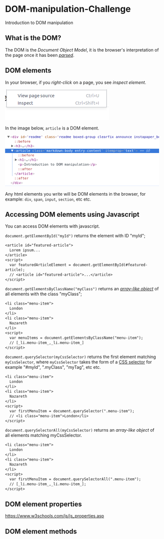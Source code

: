 # DOM-manipulation-Challenge
Introduction to DOM manipulation

## What is the DOM?

The DOM is the _Document Object Model_, it is the browser's interpretation of the page once it has been [_parsed_](https://developer.mozilla.org/en-US/docs/Glossary/Parse).

## DOM elements

In your browser, if you _right-click_ on a page, you see _inspect element_.

![inpect element](./assets/inspect-element.png)

In the image below, `article` is a DOM element.

![article DOM element](./assets/article-element.png)

Any html elements you write will be DOM elements in the browser, for example: `div`, `span`, `input`, `section`, etc etc.

## Accessing DOM elements using Javascript

You can access DOM elements with javascript.

`document.getElementById("myId")` returns the element with ID "myId";
```
<article id="featured-article">
  Lorem ipsum...
</article>
<script>
  var featuredArticleElement = document.getElementById(#featured-article);
  // <article id="featured-article">...</article>
</script>
```

`document.getElementsByClassName("myClass")` returns an [_array-like object_](http://www.nfriedly.com/techblog/2009/06/advanced-javascript-objects-arrays-and-array-like-objects/) of all elements with the class "myClass";

```
<li class="menu-item">
  London
</li>
<li class="menu-item">
  Nazareth
</li>
<script>
  var menuItems = document.getElementsByClassName("menu-item");
  // [_li.menu-item_,_li.menu-item_]
</script>
```

`document.querySelector(myCssSelector)` returns the first element matching `myCssSelector`, where `myCssSelector` takes the form of a [CSS selector](https://developer.mozilla.org/en-US/docs/Web/CSS/CSS_Selectors) for example "#myId", ".myClass", "myTag", etc etc.
```
<li class="menu-item">
  London
</li>
<li class="menu-item">
  Nazareth
</li>
<script>
  var firstMenuItem = document.querySelector(".menu-item");
  // <li class="menu-item">London</li>
</script>
```
`document.querySelectorAll(myCssSelector)` returns an _array-like object_ of all elements matching myCssSelector.
```
<li class="menu-item">
  London
</li>
<li class="menu-item">
  Nazareth
</li>
<script>
  var firstMenuItem = document.querySelectorAll(".menu-item");
  // [_li.menu-item_,_li.menu-item_];
</script>
```

## DOM element properties

https://www.w3schools.com/js/js_properties.asp

## DOM element methods
